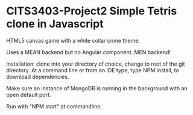 # CITS3403-Project2 Simple Tetris clone in Javascript
HTML5 canvas game with a white collar crime theme.

Uses a MEAN backend but no Angular component. MEN backend!

Installation:
clone into your directory of choice, change to root of the git directory.
At a command line or from an IDE type, type NPM install, to download dependencies.

Make sure an instance of MongoDB is running in the background with an open default port.

Run with "NPM start" at commandline.
